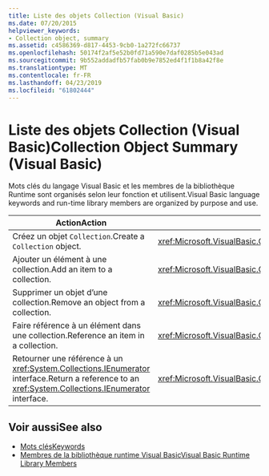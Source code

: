 ```yaml
---
title: Liste des objets Collection (Visual Basic)
ms.date: 07/20/2015
helpviewer_keywords:
- Collection object, summary
ms.assetid: c4586369-d817-4453-9cb0-1a272fc66737
ms.openlocfilehash: 50174f2af5e52b0fd71a590e7daf0285b5e043ad
ms.sourcegitcommit: 9b552addadfb57fab0b9e7852ed4f1f1b8a42f8e
ms.translationtype: MT
ms.contentlocale: fr-FR
ms.lasthandoff: 04/23/2019
ms.locfileid: "61802444"
---
```

# <a name="collection-object-summary-visual-basic"></a><span data-ttu-id="e330d-102">Liste des objets Collection (Visual Basic)</span><span class="sxs-lookup"><span data-stu-id="e330d-102">Collection Object Summary (Visual Basic)</span></span>
<span data-ttu-id="e330d-103">Mots clés du langage Visual Basic et les membres de la bibliothèque Runtime sont organisés selon leur fonction et utilisent.</span><span class="sxs-lookup"><span data-stu-id="e330d-103">Visual Basic language keywords and run-time library members are organized by purpose and use.</span></span>  
  
|<span data-ttu-id="e330d-104">Action</span><span class="sxs-lookup"><span data-stu-id="e330d-104">Action</span></span>|<span data-ttu-id="e330d-105">Élément du langage</span><span class="sxs-lookup"><span data-stu-id="e330d-105">Language element</span></span>|  
|------------|----------------------|  
|<span data-ttu-id="e330d-106">Créez un objet `Collection`.</span><span class="sxs-lookup"><span data-stu-id="e330d-106">Create a `Collection` object.</span></span>|<xref:Microsoft.VisualBasic.Collection>|  
|<span data-ttu-id="e330d-107">Ajouter un élément à une collection.</span><span class="sxs-lookup"><span data-stu-id="e330d-107">Add an item to a collection.</span></span>|<xref:Microsoft.VisualBasic.Collection.Add*>|  
|<span data-ttu-id="e330d-108">Supprimer un objet d’une collection.</span><span class="sxs-lookup"><span data-stu-id="e330d-108">Remove an object from a collection.</span></span>|<xref:Microsoft.VisualBasic.Collection.Remove*>|  
|<span data-ttu-id="e330d-109">Faire référence à un élément dans une collection.</span><span class="sxs-lookup"><span data-stu-id="e330d-109">Reference an item in a collection.</span></span>|<xref:Microsoft.VisualBasic.Collection.Item*>|  
|<span data-ttu-id="e330d-110">Retourner une référence à un <xref:System.Collections.IEnumerator> interface.</span><span class="sxs-lookup"><span data-stu-id="e330d-110">Return a reference to an <xref:System.Collections.IEnumerator> interface.</span></span>|<xref:Microsoft.VisualBasic.Collection.System%23Collections%23IEnumerable%23GetEnumerator%2A>|  
  
## <a name="see-also"></a><span data-ttu-id="e330d-111">Voir aussi</span><span class="sxs-lookup"><span data-stu-id="e330d-111">See also</span></span>

- [<span data-ttu-id="e330d-112">Mots clés</span><span class="sxs-lookup"><span data-stu-id="e330d-112">Keywords</span></span>](../../../visual-basic/language-reference/keywords/index.md)
- [<span data-ttu-id="e330d-113">Membres de la bibliothèque runtime Visual Basic</span><span class="sxs-lookup"><span data-stu-id="e330d-113">Visual Basic Runtime Library Members</span></span>](../../../visual-basic/language-reference/runtime-library-members.md)
